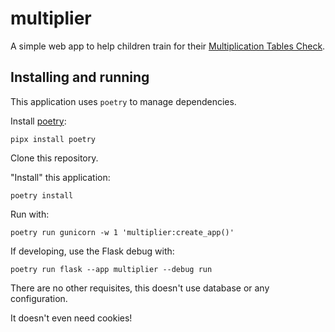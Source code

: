 # multiplier

A simple web app to help children train for their
[Multiplication Tables Check](https://www.gov.uk/government/collections/multiplication-tables-check).

## Installing and running

This application uses `poetry` to manage dependencies.

Install [poetry](https://python-poetry.org/docs/):

```shell
pipx install poetry
```

Clone this repository.

"Install" this application:

```shell
poetry install
```

Run with:

```shell
poetry run gunicorn -w 1 'multiplier:create_app()'
```

If developing, use the Flask debug with:

```shell
poetry run flask --app multiplier --debug run
```

There are no other requisites, this doesn't use database
or any configuration.

It doesn't even need cookies!
